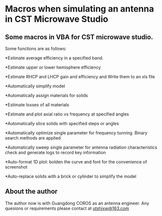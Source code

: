 # Macros when simulating an antenna in CST Microwave Studio
## Some macros in VBA for CST microwave studio.

Some functions are as follows:

*Estimate average efficiency in a specified band.

*Estimate upper or lower hemisphere efficiency 

*Estimate RHCP and LHCP gain and efficiency and Write them to an xls file

*Automatically simplify model

*Automatically assign materials for solids

*Estimate losses of all materials

*Estimate and plot axial ratio vs frequency at specified angles

*Automatically slice solids with specified steps or angles

*Automatically optimize single parameter for frequency tunning. Binary search methods are applied

*Automatically sweep single parameter for antenna radiation characteristics check and generate logs to record key information

*Auto-format 1D plot: bolden the curve and font for the convenience of screenshot

*Auto-replace solids with a brick or cylinder to simplify the model
## About the author
The author now is with Guangdong COROS as an antenna engineer. Any quesions or requirements please contact at utshixw@163.com
